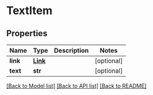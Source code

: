 # TextItem

## Properties
Name | Type | Description | Notes
------------ | ------------- | ------------- | -------------
**link** | [**Link**](Link.md) |  | [optional] 
**text** | **str** |  | [optional] 

[[Back to Model list]](../README.md#documentation-for-models) [[Back to API list]](../README.md#documentation-for-api-endpoints) [[Back to README]](../README.md)


